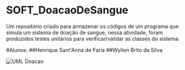 # SOFT_DoacaoDeSangue
Um repositório criado para armazenar os códigos de um programa que simula um sistema de doação de sangue, nessa atividade, foram produzidos testes unitários para verificar/validar as classes do sistema.

#Alunos:
##Henrique Sant'Anna de Faria
##Wyllen Brito da Silva

![UML Doacao](https://user-images.githubusercontent.com/74624671/208136085-42c862cc-5a35-49f7-949f-28189ba719ef.png)
